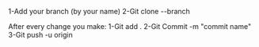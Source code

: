 1-Add your branch (by your name) 
2-Git clone --branch <your branch name> 

After every change you make:
1-Git add .
2-Git Commit -m "commit name" 
3-Git push -u origin <your branch name> 
